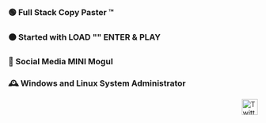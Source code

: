 ### 🟢 Full Stack Copy Paster ™
### 🟠 Started with LOAD "" ENTER & PLAY
### 🔴 Social Media MINI Mogul
### 🕰 Windows and Linux System Administrator

[<img src="https://upload.wikimedia.org/wikipedia/commons/4/4f/Twitter-logo.svg"
     height="32px" width="32px" style="margin-bottom:-5px; float: right;"
     alt="Twitter monster"/>](https://twitter.com/ivanbuncic)
